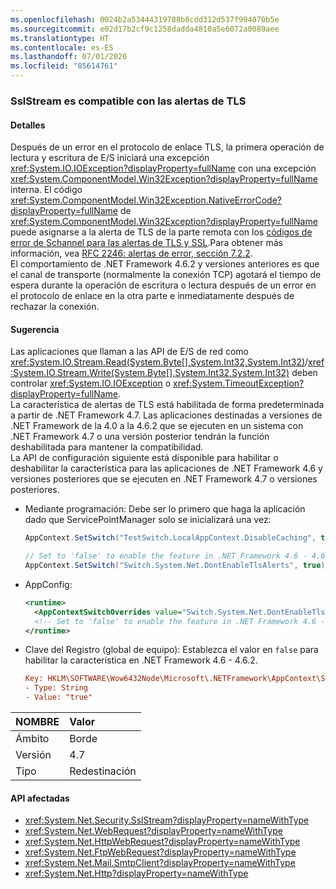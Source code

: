 ```yaml
---
ms.openlocfilehash: 0024b2a53444319788b8cdd312d537f994070b5e
ms.sourcegitcommit: e02d17b2cf9c1258dadda4810a5e6072a0089aee
ms.translationtype: HT
ms.contentlocale: es-ES
ms.lasthandoff: 07/01/2020
ms.locfileid: "85614761"
---
```

### <a name="sslstream-supports-tls-alerts"></a>SslStream es compatible con las alertas de TLS

#### <a name="details"></a>Detalles

Después de un error en el protocolo de enlace TLS, la primera operación de lectura y escritura de E/S iniciará una excepción <xref:System.IO.IOException?displayProperty=fullName> con una excepción <xref:System.ComponentModel.Win32Exception?displayProperty=fullName> interna. El código <xref:System.ComponentModel.Win32Exception.NativeErrorCode?displayProperty=fullName> de <xref:System.ComponentModel.Win32Exception?displayProperty=fullName> puede asignarse a la alerta de TLS de la parte remota con los [códigos de error de Schannel para las alertas de TLS y SSL](https://docs.microsoft.com/windows/desktop/SecAuthN/schannel-error-codes-for-tls-and-ssl-alerts).Para obtener más información, vea [RFC 2246: alertas de error, sección 7.2.2](https://tools.ietf.org/html/rfc2246#section-7.2.2). <br/>El comportamiento de .NET Framework 4.6.2 y versiones anteriores es que el canal de transporte (normalmente la conexión TCP) agotará el tiempo de espera durante la operación de escritura o lectura después de un error en el protocolo de enlace en la otra parte e inmediatamente después de rechazar la conexión.

#### <a name="suggestion"></a>Sugerencia

Las aplicaciones que llaman a las API de E/S de red como <xref:System.IO.Stream.Read(System.Byte[],System.Int32,System.Int32)>/<xref:System.IO.Stream.Write(System.Byte[],System.Int32,System.Int32)> deben controlar <xref:System.IO.IOException> o <xref:System.TimeoutException?displayProperty=fullName>.<br/>La característica de alertas de TLS está habilitada de forma predeterminada a partir de .NET Framework 4.7. Las aplicaciones destinadas a versiones de .NET Framework de la 4.0 a la 4.6.2 que se ejecuten en un sistema con .NET Framework 4.7 o una versión posterior tendrán la función deshabilitada para mantener la compatibilidad. <br/>La API de configuración siguiente está disponible para habilitar o deshabilitar la característica para las aplicaciones de .NET Framework 4.6 y versiones posteriores que se ejecuten en .NET Framework 4.7 o versiones posteriores.

- Mediante programación:   Debe ser lo primero que haga la aplicación dado que ServicePointManager solo se inicializará una vez:

    ```csharp
    AppContext.SetSwitch("TestSwitch.LocalAppContext.DisableCaching", true);

    // Set to 'false' to enable the feature in .NET Framework 4.6 - 4.6.2.
    AppContext.SetSwitch("Switch.System.Net.DontEnableTlsAlerts", true);
    ```

- AppConfig:

    ```xml
    <runtime>
      <AppContextSwitchOverrides value="Switch.System.Net.DontEnableTlsAlerts=true"/>
      <!-- Set to 'false' to enable the feature in .NET Framework 4.6 - 4.6.2. -->
    </runtime>
    ```

- Clave del Registro (global de equipo):   Establezca el valor en `false` para habilitar la característica en .NET Framework 4.6 - 4.6.2.

    ```ini
    Key: HKLM\SOFTWARE\Wow6432Node\Microsoft\.NETFramework\AppContext\Switch.System.Net.DontEnableTlsAlerts
    - Type: String
    - Value: "true"
    ```

| NOMBRE    | Valor       |
|:--------|:------------|
| Ámbito   | Borde        |
| Versión | 4.7         |
| Tipo    | Redestinación |

#### <a name="affected-apis"></a>API afectadas

- <xref:System.Net.Security.SslStream?displayProperty=nameWithType>
- <xref:System.Net.WebRequest?displayProperty=nameWithType>
- <xref:System.Net.HttpWebRequest?displayProperty=nameWithType>
- <xref:System.Net.FtpWebRequest?displayProperty=nameWithType>
- <xref:System.Net.Mail.SmtpClient?displayProperty=nameWithType>
- <xref:System.Net.Http?displayProperty=nameWithType>
